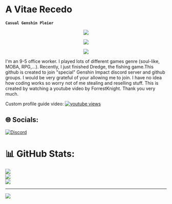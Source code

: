 # A Vitae Recedo

**`Casual Genshin Pleier`**

<div align="center">
  
  <!-- dynamic typing effect 动态打字效果 -->
  <div align="center">
    <a href="https://blog.sunguoqi.com/">
      <img src="https://readme-typing-svg.herokuapp.com/?lines=Hello%2C%20Visitor!&center=true&size=27" />
    </a>
  </div>

  <!-- knock code pictures 敲代码的图片 -->
  <img src="https://cdn.jsdelivr.net/gh/sun0225SUN/sun0225SUN@master/assets/images/coffee.gif" /><br>

  <!-- profile logo 个人资料徽标 -->
  

  <!-- Snake Code Contribution Map 贪吃蛇代码贡献图 -->
  <img src="https://cdn.jsdelivr.net/gh/sun0225SUN/sun0225SUN/profile-snake-contrib/github-contribution-grid-snake-dark.svg" />

</div>

I'm an 9-5 office worker. I played lots of different games genre (soul-like, MOBA, RPG,...). Recently, I just finished Dredge, the fishing game.This github is created to join "special" Genshin Impact discord server and github groups. I would be very grateful of your allowing me to join. I have no idea how coding works so worry not of me stealing and reselling stuff. This is created by watching a youtube video by ForrestKnight. Thank you very much.
</div>
Custom profile guide video:
<a href="https://www.youtube.com/watch?v=9A8sQZDRn5o">
         <img alt="youtube views" title="YouTube views" src="https://custom-icon-badges.demolab.com/youtube/channel/views/UC2WHjPDvbE6O328n17ZGcfg?color=%23E1AD0E&logo=eye&logoColor=white&style=for-the-badge&labelColor=C79600"/></a>  

## 🌐 Socials:
[![Discord](https://img.shields.io/badge/Discord-%237289DA.svg?logo=discord&logoColor=white)](discordapp.com/users/371200162850406401) 

# 📊 GitHub Stats:
![](https://github-readme-stats.vercel.app/api?username=Decorem&theme=dark&hide_border=false&include_all_commits=false&count_private=false)<br/>
![](https://github-readme-streak-stats.herokuapp.com/?user=Decorem&theme=dark&hide_border=false)<br/>
![](https://github-readme-stats.vercel.app/api/top-langs/?username=Decorem&theme=dark&hide_border=false&include_all_commits=false&count_private=false&layout=compact)

---
[![](https://visitcount.itsvg.in/api?id=Decorem&icon=0&color=0)](https://visitcount.itsvg.in)

<!-- Proudly created with GPRM ( https://gprm.itsvg.in ) -->
